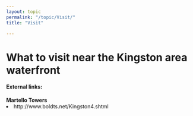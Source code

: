 ```yaml
---
layout: topic
permalink: "/topic/Visit/"
title: "Visit"

---
```


<h1>What to visit near the Kingston area waterfront</h1>

<h4>External links:</h4>
<b>Martello Towers</b>
<li> http://www.boldts.net/Kingston4.shtml






